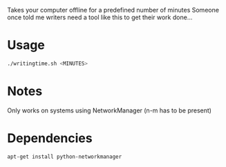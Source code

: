 Takes your computer offline for a predefined number of minutes Someone once told
me writers need a tool like this to get their work done...

Usage
=====

```bash
./writingtime.sh <MINUTES>
```

Notes
=====

Only works on systems using NetworkManager (n-m has to be present)

Dependencies
============

```bash
apt-get install python-networkmanager
```
